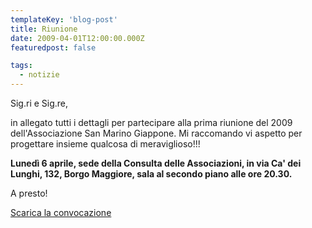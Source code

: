 ```yaml
---
templateKey: 'blog-post'
title: Riunione
date: 2009-04-01T12:00:00.000Z
featuredpost: false

tags:
  - notizie
---
```



Sig.ri e Sig.re, 

in allegato tutti i dettagli per partecipare alla prima riunione del 2009 dell'Associazione San Marino Giappone. Mi raccomando vi aspetto per progettare insieme qualcosa di meraviglioso!!! 

**Lunedì 6 aprile, sede della Consulta delle Associazioni, in via Ca' dei Lunghi, 132, Borgo Maggiore, sala al secondo piano alle ore 20.30.**  

A presto! 

[Scarica la convocazione](/pdf/convocazione_06_04_09.pdf)